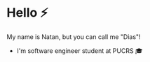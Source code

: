 # Hello :zap: 
My name is Natan, but you can call me "Dias"!
- I'm software engineer student at PUCRS :mortar_board:

